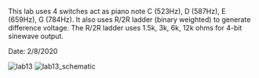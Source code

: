 This lab uses 4 switches act as piano note C (523Hz), D (587Hz), E (659Hz), G (784Hz). It also uses R/2R ladder (binary weighted) to generate difference voltage. The R/2R ladder uses 1.5k, 3k, 6k, 12k ohms for 4-bit sinewave output.

Date: 2/8/2020

![lab13](https://github.com/luckydoglou/micro-controller_InputOutput/blob/master/images/lab13.jpg) 
![lab13_schematic](https://github.com/luckydoglou/micro-controller_InputOutput/blob/master/images/lab13_schematic.png) 